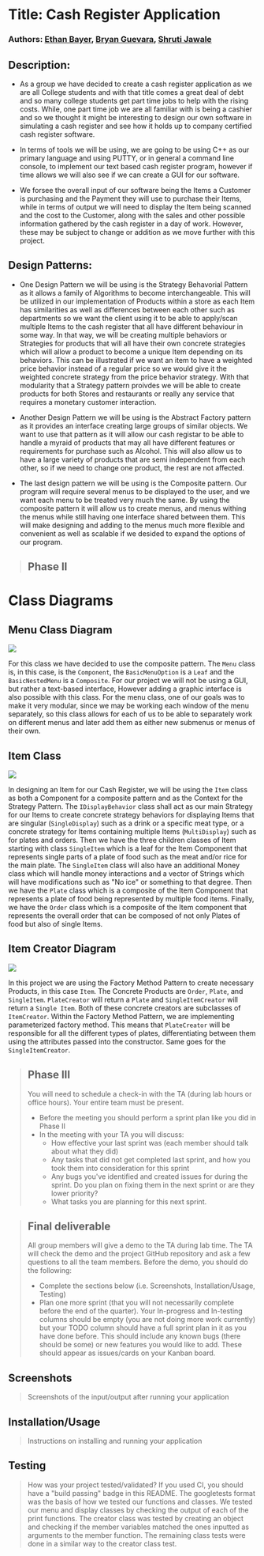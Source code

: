  
 # Title:  Cash Register Application
 ### Authors: [Ethan Bayer](https://github.com/EthanBayer), [Bryan Guevara](https://github.com/Guevara-Bryan), [Shruti Jawale](https://github.com/shjawale)

 ## Description:
 * As a group we have decided to create a cash register application as we are all College students and with that title comes a great deal of debt and so many college students get part time jobs to help with the rising costs. While, one part time job we are all familiar with is being a cashier and so we thought it might be interesting to design our own software in simulating a cash register and see how it holds up to company certified cash register software. 
 
 * In terms of tools we will be using, we are going to be using C++ as our primary language and using PUTTY, or in general a command line console, to implement our text based cash register program, however if time allows we will also see if we can create a GUI for our software.
  
* We forsee the overall input of our software being the Items a Customer is purchasing and the Payment they will use to purchase their Items, while in terms of output we will need to display the Item being scanned and the cost to the Customer, along with the sales and other possible information gathered by the cash register in a day of work. However, these may be subject to change or addition as we move further with this project.
  
## Design Patterns:

  * One Design Pattern we will be using is the Strategy Behavorial Pattern as it allows a family of Algorithms to become interchangeable. This will be utilized in our implementation of Products within a store as each Item has similarities as well as differences between each other such as departments so we want the client using it to be able to apply/scan multiple Items to the cash register that all have different behaviour in some way. In that way, we will be creating multiple behaviors or Strategies for products that will all have their own concrete strategies which will allow a product to become a unique Item depending on its behaviors. This can be illustrated if we want an item to have a weighted price behavior instead of a regular price so we would give it the weighted concrete strategy from the price behavior strategy. With that modularity that a Strategy pattern proivdes we will be able to create products for both Stores and restaurants or really any service that requires a monetary customer interaction.
  
  * Another Design Pattern we will be using is the Abstract Factory pattern as it provides an interface creating large groups of similar objects. We want to use that pattern as it will allow our cash registar to be able to handle a myraid of products that may all have different features or requirements for purchase such as Alcohol. This will also allow us to have a large variety of products that are semi independent from each other, so if we need to change one product, the rest are not affected.
  
  * The last design pattern we will be using is the Composite pattern. Our program will require several menus to be displayed to the user, and we want each menu to be treated very much the same. By using the composite pattern it will allow us to create menus, and menus withing the menus while still having one interface shared between them. This will make designing and adding to the menus much more flexible and convenient as well as scalable if we desided to expand the options of our program.

 > ## Phase II
 # Class Diagrams
## Menu Class Diagram
![](Images/MenuClass.png)

For this class we have decided to use the composite pattern. The `Menu` class is, in this case, is the `Component`, the `BasicMenuOption` is a `Leaf` and the `BasicNestedMenu` is a `Composite`. For our project we will not be using a GUI, but rather a text-based interface, However adding a graphic interface is also possible with this class. For the menu class, one of our goals was to make it very modular, since we may be working each window of the menu separately, so this class allows for each of us to be able to separately work on different menus and later add them as either new submenus or menus of their own.

## Item Class
![](Images/Product.PNG)

In designing an Item for our Cash Register, we will be using the `Item` class as both a Component for a composite pattern and as the Context for the Strategy Pattern. The `IDisplayBehavior` class shall act as our main Strategy for our Items to create concrete strategy behaviors for displaying Items that are singular (`SingleDisplay`) such as a drink or a specific meat type, or a concrete strategy for Items containing multiple Items (`MultiDisplay`) such as for plates and orders. Then we have the three children classes of Item starting with class `SingleItem` which is a leaf for the Item Component that represents single parts of a plate of food such as the meat and/or rice for the main plate. The `SingleItem` class will also have an additional Money class which will handle money interactions and a vector of Strings which will have modifications such as "No ice" or something to that degree. Then we have the `Plate` class which is a composite of the Item Component that represents a plate of food being represented by multiple food items. Finally, we have the `Order` class which is a composite of the Item component that represents the overall order that can be composed of not only Plates of food but also of single Items. 

## Item Creator Diagram
![](Images/CreatorClasses.png)

In this project we are using the Factory Method Pattern  to create necessary Products, in this case `Item`. The Concrete Products are `Order`, `Plate`, and `SingleItem`. `PlateCreator` will return a `Plate` and `SingleItemCreator` will return a `Single Item`. Both of these concrete creators are subclasses of `ItemCreator`. Within the Factory Method Pattern, we are implementing parameterized factory method. This means that `PlateCreator` will be responsible for all the different types of plates, differentiating between them using the attributes passed into the constructor. Same goes for the `SingleItemCreator`. 
 
 > ## Phase III
 > You will need to schedule a check-in with the TA (during lab hours or office hours). Your entire team must be present. 
 > * Before the meeting you should perform a sprint plan like you did in Phase II
 > * In the meeting with your TA you will discuss: 
 >   - How effective your last sprint was (each member should talk about what they did)
 >   - Any tasks that did not get completed last sprint, and how you took them into consideration for this sprint
 >   - Any bugs you've identified and created issues for during the sprint. Do you plan on fixing them in the next sprint or are they lower priority?
 >   - What tasks you are planning for this next sprint.

 > ## Final deliverable
 > All group members will give a demo to the TA during lab time. The TA will check the demo and the project GitHub repository and ask a few questions to all the team members. 
 > Before the demo, you should do the following:
 > * Complete the sections below (i.e. Screenshots, Installation/Usage, Testing)
 > * Plan one more sprint (that you will not necessarily complete before the end of the quarter). Your In-progress and In-testing columns should be empty (you are not doing more work currently) but your TODO column should have a full sprint plan in it as you have done before. This should include any known bugs (there should be some) or new features you would like to add. These should appear as issues/cards on your Kanban board. 
 ## Screenshots
 > Screenshots of the input/output after running your application
 ## Installation/Usage
 > Instructions on installing and running your application
 ## Testing
 > How was your project tested/validated? If you used CI, you should have a "build passing" badge in this README.
The googletests format was the basis of how we tested our functions and classes. We tested our menu and display classes by checking the output of each of the print functions. The creator class was tested by creating an object and checking if the member variables matched the ones inputted as arguments to the member function. The remaining class tests were done in a similar way to the creator class test.

